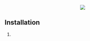 <p align="center"><img src="https://laravel.com/assets/img/components/logo-laravel.svg"></p>


## Installation
1. 